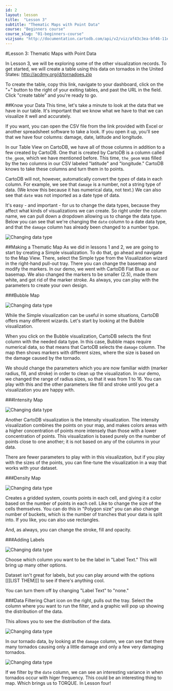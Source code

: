 ```yaml
---
id: 2
layout: lesson
title:  "Lesson 3"
subtitle: "Thematic Maps with Point Data"
course: "Beginners course"
course_slug: "01-beginners-course"
vizjson: "http://documentation.cartodb.com/api/v2/viz/af43c3ea-bf46-11e3-8153-0edbca4b5057/viz.json"
---
```


#Lesson 3: Thematic Maps with Point Data

In Lesson 3, we will be exploring some of the other visualization records. To get started, we will create a table using this data on tornados in the United States: http://acdmy.org/d/tornadoes.zip

To create the table, copy this link, navigate to your dashboard, click on the "+" button to the right of your exiting tables, and past the URL in the field. Click "create table" and you're ready to go.

##Know your Data
This time, let's take a minute to look at the data that we have in our table. It's important that we know what we have to that we can visualize it well and accurately. 

If you want, you can open the CSV file from the link provided with Excel or another spreadsheet software to take a look. If you open it up, you'll see that we have four columns: damage, date, latitude and longitude.

In our Table View on CartoDB, we have all of those columns in addition to a few created by CartoDB. One that is created by CartoDB is a column called `the_geom`, which we have mentioned before. This time, `the_geom` was filled by the two columns in our CSV labeled "latitude" and "longitude." CartoDB knows to take these columns and turn them in to points.

CartoDB will not, however, automatically convert the _types_ of data in each column. For example, we see that `damage` is a number, not a string type of data. (We know this because it has numerical data, not text.) We can also see that `date` was not imported as a date type of data. 

It's easy - and important - for us to change the data types, because they affect what kinds of visualizations we can create. So right under the column name, we can pull down a dropdown allowing us to change the data type. Below you can see that we're changing the `date` column to a date data type, and that the `damage` column has already been changed to a number type.

![Changing data type](/img/course1/lesson3/datatype.png)

##Making a Thematic Map
As we did in lessons 1 and 2, we are going to start by creating a Simple visualization. To do that, go ahead and navigate to the Map View. There, select the Simple type from the Visualization wizard in the right-hand pull-out tray. There you can change the basemap and modify the markers. In our demo, we went with CartoDB Flat Blue as our basemap. We also changed the markers to be smaller (2.5), made them white, and got rid of the marker stroke. As always, you can play with the parameters to create your own design. 

###Bubble Map

![Changing data type](/img/course1/lesson3/bubble.png)

While the Simple visualization can be useful in some situations, CartoDB offers many different wizards. Let's start by looking at the Bubble visualization. 

When you click on the Bubble visualization, CartoDB selects the first column with the needed data type. In this case, Bubble maps require numerical data, so that means that CartoDB selects the `damage` column. The map then shows markers with different sizes, where the size is based on the damage caused by the tornado.

We should change the parameters which you are now familiar width (marker radius, fill, and stroke) in order to clean up the visualization. In our demo, we changed the range of radius sizes, so that it was from 1 to 16. You can play with this and the other parameters like fill and stroke until you get a visualization you are happy with.

###Intensity Map

![Changing data type](/img/course1/lesson3/intensity.png)

Another CartoDB visualization is the Intensity visualization. The intensity visualization combines the points on your map, and makes colors areas with a higher concentration of points more intensely than those with a lower concentration of points. This visualization is based purely on the number of points close to one another; it is not based on any of the columns in your data.

There are fewer parameters to play with in this visualization, but if you play with the sizes of the points, you can fine-tune the visualization in a way that works with your dataset.

###Density Map

![Changing data type](/img/course1/lesson3/density.png)

Creates a gridded system, counts points in each cell, and giving it a color based on the number of points in each cell.
Like to change the size of the cells themselves. You can do this in "Polygon size"
you can also change number of buckets, which is the number of tranches that your data is split into.
If you like, you can also use rectangles.

And, as always, you can change the stroke, fill and opacity.

###Adding Labels

![Changing data type](/img/course1/lesson3/textlabel.png)

Choose which column you want to be the label in "Label Text." This will bring up many other options. 

Dataset isn't great for labels, but you can play around with the options [[[LIST THEM]]] to see if there's anything cool.

You can turn them off by changing "Label Text" to "none."

###Data Filtering
Chart icon on the right, pulls out the tray. Select the column where you want to run the filter, and a graphic will pop up showing the distribution of the data. 

This allows you to see the distribution of the data. 

![Changing data type](/img/course1/lesson3/damagefilter.png)

In our tornado data, by looking at the `damage` column, we can see that there many tornados causing only a little damage and only a few very damaging tornados.

![Changing data type](/img/course1/lesson3/datefilter.png)

If we filter by the `date` column, we can see an interesting variance in when tornados occur with higer frequency. This could be an interesting thing to map. Which brings us to TORQUE. In Lesson four!






